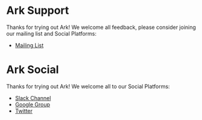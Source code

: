 # Ark Support

Thanks for trying out Ark! We welcome all feedback, please consider joining our mailing list and Social Platforms:


- [Mailing List](http://j.hept.io/ark-list)

# Ark Social
 Thanks for trying out Ark! We welcome all to our Social Platforms: 
- [Slack Channel](https://kubernetes.slack.com/messages/ark-dr)
- [Google Group](https://groups.google.com/forum/#!forum/heptio-ark)
- [Twitter](https://twitter.com/heptioark)
